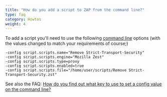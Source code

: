```yaml
---
title: "How do you add a script to ZAP from the command line?"
type: faq
category: Howtos
weight: 4
---
```


To add a script you'll need to use the following [command line](/docs/desktop/cmdline) options (with the
values changed to match your requirements of course;)

    
    
    -config script.scripts.name="Remove Strict-Transport-Security"
    -config script.scripts.engine="Mozilla Zest"
    -config script.scripts.type=proxy
    -config script.scripts.enabled=true
    -config script.scripts.file="/home/user/scripts/Remove Strict-Transport-Security.zst"
    

See also the FAQ: [How do you find out what key to use to set a config value on the command line?](/faq/how-do-you-find-out-what-key-to-use-to-set-a-config-value-on-the-command-line/)
